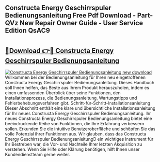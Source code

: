 ## Constructa Energy Geschirrspuler Bedienungsanleitung Free Pdf Download - Part-QVz New Repair Owner Guide - User Service Edition QsAC9

# <h2><a href="http://df1fbqy.blite.top/?on=Constructa+Energy+Geschirrspuler+Bedienungsanleitung">🔗Download 👉🔴 Constructa Energy Geschirrspuler Bedienungsanleitung</a></h2>

[![Constructa Energy Geschirrspuler Bedienungsanleitung new download](https://i.imgur.com/lujVjoI.png)](http://df1fbqy.blite.top/?on=Constructa+Energy+Geschirrspuler+Bedienungsanleitung)
Willkommen bei der Bedienungsanleitung für Ihren neu eingetroffenen Constructa Energy Geschirrspuler Bedienungsanleitung. Dieses Handbuch soll Ihnen helfen, das Beste aus Ihrem Produkt herauszuholen, indem es einen umfassenden Überblick über seine Funktionen, den Installationsprozess, die Bedienungsanleitung, Wartungstipps und Fehlerbehebungsverfahren gibt. Schritt-für-Schritt-Installationsanleitung Dieser Abschnitt enthält eine klare und übersichtliche Installationsanleitung für Ihr neues Constructa Energy Geschirrspuler Bedienungsanleitung. Ihr neues Constructa Energy Geschirrspuler Bedienungsanleitung bietet eine beeindruckende Reihe von Funktionen, die Ihre Erfahrung verbessern sollen. Erkunden Sie die intuitive Benutzeroberfläche und schöpfen Sie das volle Potenzial ihrer Funktionen aus. Wir glauben, dass das Constructa Energy Geschirrspuler BedienungsanleitungD ein wichtiges Instrument für Ihr Bestreben war, die Vor- und Nachteile Ihrer letzten Akquisition zu verstehen. Wenn Sie Hilfe oder Klärung benötigen, hilft Ihnen unser Kundendienstteam gerne weiter.
